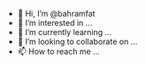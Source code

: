 - 👋 Hi, I’m @bahramfat
- 👀 I’m interested in ...
- 🌱 I’m currently learning ...
- 💞️ I’m looking to collaborate on ...
- 📫 How to reach me ...

<!---
bahramfat/bahramfat is a ✨ special ✨ repository because its `README.md` (this file) appears on your GitHub profile.
You can click the Preview link to take a look at your changes.
--->
